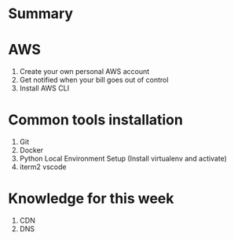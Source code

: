 # Summary

# AWS

1. Create your own personal AWS account
2. Get notified when your bill goes out of control
3. Install AWS CLI

# Common tools installation

1. Git
2. Docker
3. Python Local Environment Setup (Install virtualenv and activate)
4. iterm2 vscode

# Knowledge for this week

1. CDN
2. DNS
